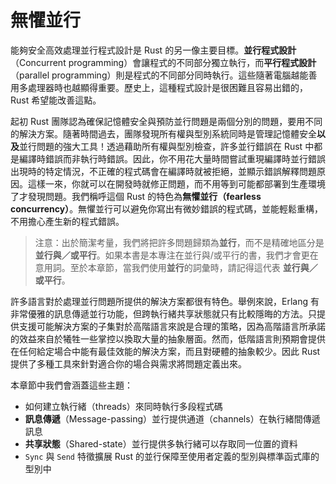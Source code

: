 # 無懼並行

能夠安全高效處理並行程式設計是 Rust 的另一像主要目標。**並行程式設計**（Concurrent programming）會讓程式的不同部分獨立執行，而**平行程式設計**（parallel programming）則是程式的不同部分同時執行。這些隨著電腦越能善用多處理器時也越顯得重要。歷史上，這種程式設計是很困難且容易出錯的，Rust 希望能改善這點。

起初 Rust 團隊認為確保記憶體安全與預防並行問題是兩個分別的問題，要用不同的解決方案。隨著時間過去，團隊發現所有權與型別系統同時是管理記憶體安全**以及**並行問題的強大工具！透過藉助所有權與型別檢查，許多並行錯誤在 Rust 中都是編譯時錯誤而非執行時錯誤。因此，你不用花大量時間嘗試重現編譯時並行錯誤出現時的特定情況，不正確的程式碼會在編譯時就被拒絕，並顯示錯誤解釋問題原因。這樣一來，你就可以在開發時就修正問題，而不用等到可能都部署到生產環境了才發現問題。我們稱呼這個 Rust 的特色為**無懼並行（fearless concurrency）**。無懼並行可以避免你寫出有微妙錯誤的程式碼，並能輕鬆重構，不用擔心產生新的程式錯誤。

> 注意：出於簡潔考量，我們將把許多問題歸類為**並行**，而不是精確地區分是**並行與／或平行**。如果本書是本專注在並行與/或平行的書，我們才會更在意用詞。至於本章節，當我們使用**並行**的詞彙時，請記得這代表 **並行與／或平行**。

許多語言對於處理並行問題所提供的解決方案都很有特色。舉例來說，Erlang 有非常優雅的訊息傳遞並行功能，但跨執行緒共享狀態就只有比較隱晦的方法。只提供支援可能解決方案的子集對於高階語言來說是合理的策略，因為高階語言所承諾的效益來自於犧牲一些掌控以換取大量的抽象層面。然而，低階語言則預期會提供在任何給定場合中能有最佳效能的解決方案，而且對硬體的抽象較少。因此 Rust 提供了多種工具來針對適合你的場合與需求將問題定義出來。

本章節中我們會涵蓋這些主題：

* 如何建立執行緒（threads）來同時執行多段程式碼
* **訊息傳遞**（Message-passing）並行提供通道（channels）在執行緒間傳遞訊息
* **共享狀態**（Shared-state）並行提供多執行緒可以存取同一位置的資料
* `Sync` 與 `Send` 特徵擴展 Rust 的並行保障至使用者定義的型別與標準函式庫的型別中
